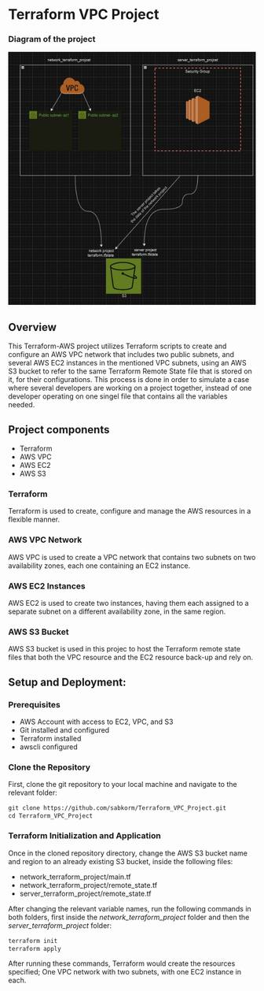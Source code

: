 # Terraform VPC Project

### Diagram of the project

![](diagram.png)

## Overview

This Terraform-AWS project utilizes Terraform scripts to create and configure an AWS VPC network that includes two public subnets, and several AWS EC2 instances in the mentioned VPC subnets, using an AWS S3 bucket to refer to the same Terraform Remote State file that is stored on it, for their configurations. This process is done in order to simulate a case where several developers are working on a project together, instead of one developer operating on one singel file that contains all the variables needed.


## Project components

- Terraform
- AWS VPC
- AWS EC2
- AWS S3

### Terraform

Terraform is used to create, configure and manage the AWS resources in a flexible manner. 

### AWS VPC Network

AWS VPC is used to create a VPC network that contains two subnets on two availability zones, each one containing an EC2 instance.

### AWS EC2 Instances

AWS EC2 is used to create two instances, having them each assigned to a separate subnet on a different availability zone, in the same region.

### AWS S3 Bucket

AWS S3 bucket is used in this projec to host the Terraform remote state files that both the VPC resource and the EC2 resource back-up and rely on.



## Setup and Deployment:

### Prerequisites

- AWS Account with access to EC2, VPC, and S3
- Git installed and configured
- Terraform installed
- awscli configured

### Clone the Repository

First, clone the git repository to your local machine and navigate to the relevant folder:

```
git clone https://github.com/sabkorm/Terraform_VPC_Project.git
cd Terraform_VPC_Project
```

### Terraform Initialization and Application

Once in the cloned repository directory, change the AWS S3 bucket name and region to an already existing S3 bucket, inside the following files:
- network_terraform_project/main.tf
- network_terraform_project/remote_state.tf
- server_terraform_project/remote_state.tf

After changing the relevant variable names, run the following commands in both folders, first inside the *network_terraform_project* folder and then the *server_terraform_project* folder:

```
terraform init
terraform apply
```

After running these commands, Terraform would create the resources specified; One VPC network with two subnets, with one EC2 instance in each.